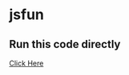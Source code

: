 # jsfun

## Run this code directly
[Click Here](https://htmlpreview.github.io/?https://github.com/piyushfgk/jsfun/blob/main/index.html)
